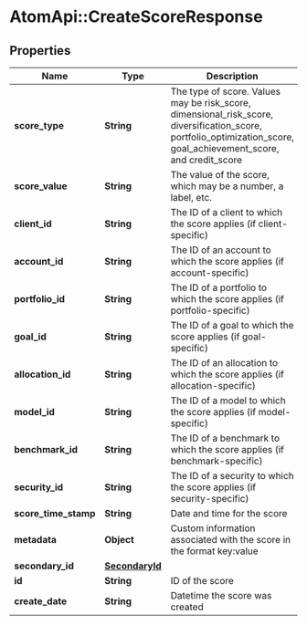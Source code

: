 # AtomApi::CreateScoreResponse

## Properties
Name | Type | Description | Notes
------------ | ------------- | ------------- | -------------
**score_type** | **String** | The type of score. Values may be risk_score, dimensional_risk_score, diversification_score, portfolio_optimization_score, goal_achievement_score, and credit_score | 
**score_value** | **String** | The value of the score, which may be a number, a label, etc. | 
**client_id** | **String** | The ID of a client to which the score applies (if client-specific) | [optional] 
**account_id** | **String** | The ID of an account to which the score applies (if account-specific) | [optional] 
**portfolio_id** | **String** | The ID of a portfolio to which the score applies (if portfolio-specific) | [optional] 
**goal_id** | **String** | The ID of a goal to which the score applies (if goal-specific) | [optional] 
**allocation_id** | **String** | The ID of an allocation to which the score applies (if allocation-specific) | [optional] 
**model_id** | **String** | The ID of a model to which the score applies (if model-specific) | [optional] 
**benchmark_id** | **String** | The ID of a benchmark to which the score applies (if benchmark-specific) | [optional] 
**security_id** | **String** | The ID of a security to which the score applies (if security-specific) | [optional] 
**score_time_stamp** | **String** | Date and time for the score | [optional] 
**metadata** | **Object** | Custom information associated with the score in the format key:value | [optional] 
**secondary_id** | [**SecondaryId**](SecondaryId.md) |  | [optional] 
**id** | **String** | ID of the score | [optional] 
**create_date** | **String** | Datetime the score was created | [optional] 


